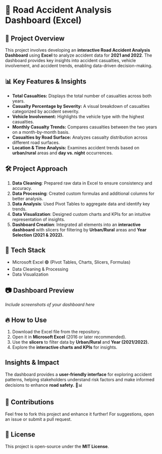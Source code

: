 # 🚦 Road Accident Analysis Dashboard (Excel)

## 📌 Project Overview  
This project involves developing an **interactive Road Accident Analysis Dashboard** using **Excel** to analyze accident data for **2021 and 2022**. The dashboard provides key insights into accident casualties, vehicle involvement, and accident trends, enabling data-driven decision-making.

## 📊 Key Features & Insights  
-  **Total Casualties:** Displays the total number of casualties across both years.
-  **Casualty Percentage by Severity:** A visual breakdown of casualties categorized by accident severity.
- **Vehicle Involvement:** Highlights the vehicle type with the highest casualties.
- **Monthly Casualty Trends:** Compares casualties between the two years on a month-by-month basis.
-  **Casualties by Road Surface:** Analyzes casualty distribution across different road surfaces.
-  **Location & Time Analysis:** Examines accident trends based on **urban/rural** areas and **day vs. night** occurrences.

## 🛠️ Project Approach  
1. **Data Cleaning**: Prepared raw data in Excel to ensure consistency and accuracy.
2. **Data Processing**: Created custom formulas and additional columns for better analysis.
3. **Data Analysis**: Used Pivot Tables to aggregate data and identify key trends.
4. **Data Visualization**: Designed custom charts and KPIs for an intuitive representation of insights.
5. **Dashboard Creation**: Integrated all elements into an **interactive dashboard** with slicers for filtering by **Urban/Rural** areas and **Year Selection (2021 & 2022).**

## 📌 Tech Stack  
- Microsoft Excel 🟢 (Pivot Tables, Charts, Slicers, Formulas)
- Data Cleaning & Processing 
- Data Visualization 

## 📷 Dashboard Preview  
*Include screenshots of your dashboard here*

## 🔥 How to Use  
1. Download the Excel file from the repository.
2. Open it in **Microsoft Excel** (2016 or later recommended).
3. Use the **slicers** to filter data by **Urban/Rural** and **Year (2021/2022).**
4. Explore the **interactive charts and KPIs** for insights.

##  Insights & Impact  
The dashboard provides a **user-friendly interface** for exploring accident patterns, helping stakeholders understand risk factors and make informed decisions to enhance **road safety.** 🚦📊

## 📢 Contributions  
Feel free to fork this project and enhance it further! For suggestions, open an issue or submit a pull request.

## 📜 License  
This project is open-source under the **MIT License**.
